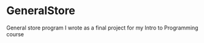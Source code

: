 # GeneralStore

General store program I wrote as a final project for my Intro to Programming course
